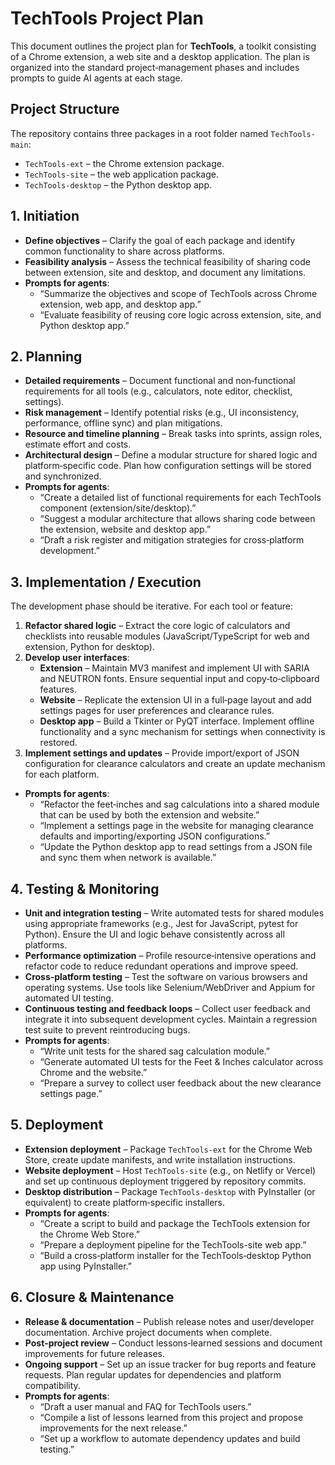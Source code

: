 # TechTools Project Plan

This document outlines the project plan for **TechTools**, a toolkit consisting of a Chrome extension, a web site and a desktop application.  The plan is organized into the standard project‑management phases and includes prompts to guide AI agents at each stage.

## Project Structure

The repository contains three packages in a root folder named `TechTools-main`:

* `TechTools-ext` – the Chrome extension package.
* `TechTools-site` – the web application package.
* `TechTools-desktop` – the Python desktop app.

## 1. Initiation

* **Define objectives** – Clarify the goal of each package and identify common functionality to share across platforms.
* **Feasibility analysis** – Assess the technical feasibility of sharing code between extension, site and desktop, and document any limitations.
* **Prompts for agents**:
  * “Summarize the objectives and scope of TechTools across Chrome extension, web app, and desktop app.”
  * “Evaluate feasibility of reusing core logic across extension, site, and Python desktop app.”

## 2. Planning

* **Detailed requirements** – Document functional and non‑functional requirements for all tools (e.g., calculators, note editor, checklist, settings).
* **Risk management** – Identify potential risks (e.g., UI inconsistency, performance, offline sync) and plan mitigations.
* **Resource and timeline planning** – Break tasks into sprints, assign roles, estimate effort and costs.
* **Architectural design** – Define a modular structure for shared logic and platform‑specific code. Plan how configuration settings will be stored and synchronized.
* **Prompts for agents**:
  * “Create a detailed list of functional requirements for each TechTools component (extension/site/desktop).”
  * “Suggest a modular architecture that allows sharing code between the extension, website and desktop app.”
  * “Draft a risk register and mitigation strategies for cross‑platform development.”

## 3. Implementation / Execution

The development phase should be iterative.  For each tool or feature:

1. **Refactor shared logic** – Extract the core logic of calculators and checklists into reusable modules (JavaScript/TypeScript for web and extension, Python for desktop).
2. **Develop user interfaces**:
   * **Extension** – Maintain MV3 manifest and implement UI with SARIA and NEUTRON fonts.  Ensure sequential input and copy‑to‑clipboard features.
   * **Website** – Replicate the extension UI in a full‑page layout and add settings pages for user preferences and clearance rules.
   * **Desktop app** – Build a Tkinter or PyQT interface.  Implement offline functionality and a sync mechanism for settings when connectivity is restored.
3. **Implement settings and updates** – Provide import/export of JSON configuration for clearance calculators and create an update mechanism for each platform.
* **Prompts for agents**:
  * “Refactor the feet‑inches and sag calculations into a shared module that can be used by both the extension and website.”
  * “Implement a settings page in the website for managing clearance defaults and importing/exporting JSON configurations.”
  * “Update the Python desktop app to read settings from a JSON file and sync them when network is available.”

## 4. Testing & Monitoring

* **Unit and integration testing** – Write automated tests for shared modules using appropriate frameworks (e.g., Jest for JavaScript, pytest for Python).  Ensure the UI and logic behave consistently across all platforms.
* **Performance optimization** – Profile resource‑intensive operations and refactor code to reduce redundant operations and improve speed.
* **Cross‑platform testing** – Test the software on various browsers and operating systems.  Use tools like Selenium/WebDriver and Appium for automated UI testing.
* **Continuous testing and feedback loops** – Collect user feedback and integrate it into subsequent development cycles.  Maintain a regression test suite to prevent reintroducing bugs.
* **Prompts for agents**:
  * “Write unit tests for the shared sag calculation module.”
  * “Generate automated UI tests for the Feet & Inches calculator across Chrome and the website.”
  * “Prepare a survey to collect user feedback about the new clearance settings page.”

## 5. Deployment

* **Extension deployment** – Package `TechTools-ext` for the Chrome Web Store, create update manifests, and write installation instructions.
* **Website deployment** – Host `TechTools-site` (e.g., on Netlify or Vercel) and set up continuous deployment triggered by repository commits.
* **Desktop distribution** – Package `TechTools-desktop` with PyInstaller (or equivalent) to create platform‑specific installers.
* **Prompts for agents**:
  * “Create a script to build and package the TechTools extension for the Chrome Web Store.”
  * “Prepare a deployment pipeline for the TechTools-site web app.”
  * “Build a cross‑platform installer for the TechTools‑desktop Python app using PyInstaller.”

## 6. Closure & Maintenance

* **Release & documentation** – Publish release notes and user/developer documentation.  Archive project documents when complete.
* **Post‑project review** – Conduct lessons‑learned sessions and document improvements for future releases.
* **Ongoing support** – Set up an issue tracker for bug reports and feature requests.  Plan regular updates for dependencies and platform compatibility.
* **Prompts for agents**:
  * “Draft a user manual and FAQ for TechTools users.”
  * “Compile a list of lessons learned from this project and propose improvements for the next release.”
  * “Set up a workflow to automate dependency updates and build testing.”
